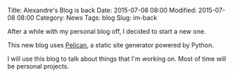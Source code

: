 Title: Alexandre's Blog is back
Date: 2015-07-08 08:00
Modified: 2015-07-08 08:00
Category: News
Tags: blog
Slug: im-back

After a while with my personal blog off, I decided to start a new one.

This new blog uses [Pelican](http://blog.getpelican.com/), a static site generator powered by Python.

I will use this blog to talk about things that I'm working on. Most of time will be personal projects.
